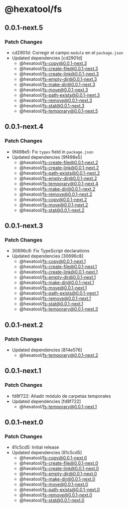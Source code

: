 # @hexatool/fs

## 0.0.1-next.5

### Patch Changes

- cd2901d: Corregir el campo `module` en el `package.json`
- Updated dependencies [cd2901d]
  - @hexatool/fs-copy@0.0.1-next.3
  - @hexatool/fs-create-file@0.0.1-next.3
  - @hexatool/fs-create-link@0.0.1-next.3
  - @hexatool/fs-empty-dir@0.0.1-next.3
  - @hexatool/fs-make-dir@0.0.1-next.3
  - @hexatool/fs-move@0.0.1-next.3
  - @hexatool/fs-path-exists@0.0.1-next.3
  - @hexatool/fs-remove@0.0.1-next.3
  - @hexatool/fs-stat@0.0.1-next.3
  - @hexatool/fs-temporary@0.0.1-next.5

## 0.0.1-next.4

### Patch Changes

- 9f498e5: Fix `types` field in `package.json`
- Updated dependencies [9f498e5]
  - @hexatool/fs-create-file@0.0.1-next.2
  - @hexatool/fs-create-link@0.0.1-next.2
  - @hexatool/fs-path-exists@0.0.1-next.2
  - @hexatool/fs-empty-dir@0.0.1-next.2
  - @hexatool/fs-temporary@0.0.1-next.4
  - @hexatool/fs-make-dir@0.0.1-next.2
  - @hexatool/fs-remove@0.0.1-next.2
  - @hexatool/fs-copy@0.0.1-next.2
  - @hexatool/fs-move@0.0.1-next.2
  - @hexatool/fs-stat@0.0.1-next.2

## 0.0.1-next.3

### Patch Changes

- 30696c8: Fix TypeScript declarations
- Updated dependencies [30696c8]
  - @hexatool/fs-copy@0.0.1-next.1
  - @hexatool/fs-create-file@0.0.1-next.1
  - @hexatool/fs-create-link@0.0.1-next.1
  - @hexatool/fs-empty-dir@0.0.1-next.1
  - @hexatool/fs-make-dir@0.0.1-next.1
  - @hexatool/fs-move@0.0.1-next.1
  - @hexatool/fs-path-exists@0.0.1-next.1
  - @hexatool/fs-remove@0.0.1-next.1
  - @hexatool/fs-stat@0.0.1-next.1
  - @hexatool/fs-temporary@0.0.1-next.3

## 0.0.1-next.2

### Patch Changes

- Updated dependencies [814e576]
  - @hexatool/fs-temporary@0.0.1-next.2

## 0.0.1-next.1

### Patch Changes

- fd8f722: Añadir módulo de carpetas temporales
- Updated dependencies [fd8f722]
  - @hexatool/fs-temporary@0.0.1-next.1

## 0.0.1-next.0

### Patch Changes

- 81c5cd5: Initial release
- Updated dependencies [81c5cd5]
  - @hexatool/fs-copy@0.0.1-next.0
  - @hexatool/fs-create-file@0.0.1-next.0
  - @hexatool/fs-create-link@0.0.1-next.0
  - @hexatool/fs-empty-dir@0.0.1-next.0
  - @hexatool/fs-make-dir@0.0.1-next.0
  - @hexatool/fs-move@0.0.1-next.0
  - @hexatool/fs-path-exists@0.0.1-next.0
  - @hexatool/fs-remove@0.0.1-next.0
  - @hexatool/fs-stat@0.0.1-next.0

